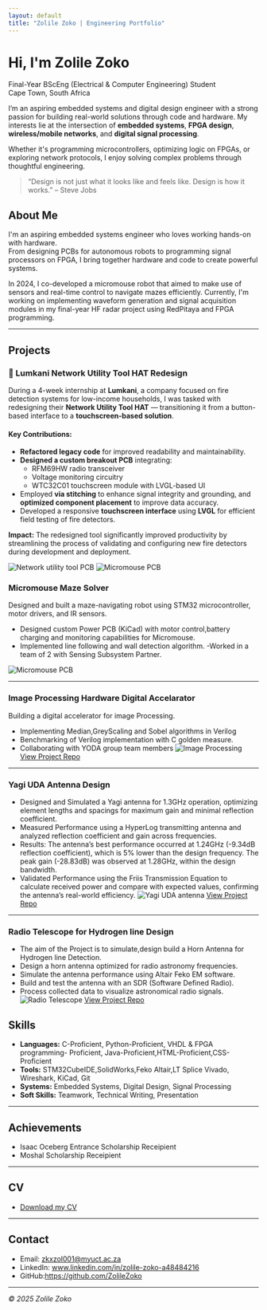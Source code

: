 ```yaml
---
layout: default
title: "Zolile Zoko | Engineering Portfolio"
---
```


#  Hi, I'm Zolile Zoko

 Final-Year BScEng (Electrical & Computer Engineering) Student  
 Cape Town, South Africa  

I’m an aspiring embedded systems and digital design engineer with a strong passion for building real-world solutions through code and hardware. My interests lie at the intersection of **embedded systems**, **FPGA design**, **wireless/mobile networks**, and **digital signal processing**.

Whether it's programming microcontrollers, optimizing logic on FPGAs, or exploring network protocols, I enjoy solving complex problems through thoughtful engineering.

> “Design is not just what it looks like and feels like. Design is how it works.” – Steve Jobs

## About Me

I'm an aspiring embedded systems engineer who loves working hands-on with hardware.  
From designing PCBs for autonomous robots to programming signal processors on FPGA, I bring together hardware and code to create powerful systems.

In 2024, I co-developed a micromouse robot that aimed to make use of sensors and real-time control to navigate mazes efficiently. Currently, I'm working on implementing waveform generation and signal acquisition modules in my final-year HF radar project using RedPitaya and FPGA programming.

---

##  Projects
 
### 🔧 Lumkani Network Utility Tool HAT Redesign

During a 4-week internship at **Lumkani**, a company focused on fire detection systems for low-income households, I was tasked with redesigning their **Network Utility Tool HAT** — transitioning it from a button-based interface to a **touchscreen-based solution**.

#### Key Contributions:
- **Refactored legacy code** for improved readability and maintainability.
- **Designed a custom breakout PCB** integrating:
  - RFM69HW radio transceiver
  - Voltage monitoring circuitry
  - WTC32C01 touchscreen module with LVGL-based UI
- Employed **via stitching** to enhance signal integrity and grounding, and **optimized component placement** to improve data accuracy.
- Developed a responsive **touchscreen interface** using **LVGL** for efficient field testing of fire detectors.

 **Impact:** The redesigned tool significantly improved productivity by streamlining the process of validating and configuring new fire detectors during development and deployment.

  ![Network utility tool PCB](assets/nut.jpg)
  ![Micromouse PCB](assets/.jpg)

###  Micromouse Maze Solver  
Designed and built a maze-navigating robot using STM32 microcontroller, motor drivers, and IR sensors.  
- Designed custom Power PCB (KiCad) with motor control,battery charging and monitoring capabilities for Micromouse.
- Implemented line following and wall detection algorithm.
-Worked in a team of 2 with Sensing Subsystem Partner.

 ![Micromouse PCB](assets/micromouse.jpg)

---

### Image Processing  Hardware Digital Accelarator
Building a digital accelerator for image Processing.  
- Implementing Median,GreyScaling and Sobel algorithms in Verilog  
- Benchmarking of Verilog implementation with C golden measure.
- Collaborating with YODA group team members
 ![Image Processing](assets/IP.png)
 [View Project Repo]()
---

###  Yagi UDA Antenna Design
- Designed and Simulated a Yagi antenna for 1.3GHz operation, optimizing element lengths and spacings for maximum gain and minimal reflection coefficient.
- Measured Performance using a HyperLog transmitting antenna and analyzed reflection coefficient and gain across frequencies.
- Results: The antenna’s best performance occurred at 1.24GHz (-9.34dB reflection coefficient), which is 5% lower than the design frequency. The peak gain (-28.83dB) was observed at 1.28GHz, within the design bandwidth.
- Validated Performance using the Friis Transmission Equation to calculate received power and compare with expected values, confirming the antenna’s real-world efficiency.
 ![Yagi UDA antenna](assets/yagi.png)
 [View Project Repo](https://github.com/ZolileZoko/Yagi-Uda-Antenna-Design)

---
###  Radio Telescope for Hydrogen line Design
- The aim of the Project is to simulate,design build a Horn Antenna for Hydrogen line Detection.
- Design a horn antenna optimized for radio astronomy frequencies.
- Simulate the antenna performance using Altair Feko EM software.
- Build and test the antenna with an SDR (Software Defined Radio).
- Process collected data to visualize astronomical radio signals.
 ![Radio Telescope](assets/radio.png)
 [View Project Repo](https://github.com/ZolileZoko/RadioTelescope)
##  Skills

- **Languages:** C-Proficient, Python-Proficient, VHDL & FPGA programming- Proficient, Java-Proficient,HTML-Proficient,CSS-Proficient 
- **Tools:** STM32CubeIDE,SolidWorks,Feko Altair,LT Splice Vivado, Wireshark, KiCad, Git  
- **Systems:** Embedded Systems, Digital Design, Signal Processing  
- **Soft Skills:** Teamwork, Technical Writing, Presentation  

---

##  Achievements

- Isaac Oceberg Entrance Scholarship Receipient
- Moshal Scholarship Receipient

---

##  CV

-  [Download my CV](assets/zolile_cv.pdf)
---

##  Contact

-  Email: zkxzol001@myuct.ac.za  
- LinkedIn: www.linkedin.com/in/zolile-zoko-a48484216 
- GitHub:https://github.com/ZolileZoko

---

_© 2025 Zolile Zoko_
